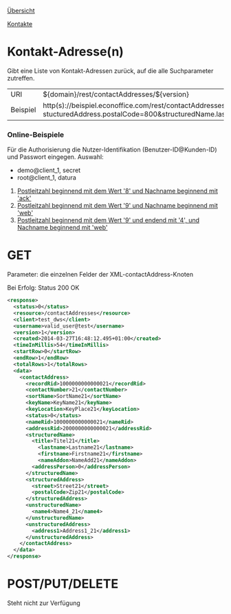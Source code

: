 [Übersicht](../..)

[Kontakte](../)

# Kontakt-Adresse(n)
Gibt eine Liste von Kontakt-Adressen zurück, auf die alle Suchparameter zutreffen.

<table>
<tr><td>URI</td><td>${domain}/rest/contactAddresses/${version}</td></tr>
<tr><td>Beispiel</td><td>http(s)://beispiel.econoffice.com/rest/contactAddresses/1?stucturedAddress.postalCode=800&structuredName.lastname=Me</td></tr>
</table>

### Online-Beispiele

Für die Authorisierung die Nutzer-Identifikation (Benutzer-ID@Kunden-ID) und Passwort eingegen. Auswahl:

- demo@client_1, secret
- root@client_1, datura

1. [Postleitzahl beginnend mit dem Wert '8' und Nachname beginnend mit 'ack'](http://dws.econoffice.ch/rest/contactAddresses/1?structuredAddress.postalCode=8&structuredName.lastname=Ack)
2. [Postleitzahl beginnend mit dem Wert '9' und Nachname beginnend mit 'web'](http://dws.econoffice.ch/rest/contactAddresses/1?structuredAddress.postalCode=9&structuredName.lastname=Web)
3. [Postleitzahl beginnend mit dem Wert '9' und endend mit '4', und Nachname beginnend mit 'web'](http://dws.econoffice.ch/rest/contactAddresses/1?structuredAddress.postalCode=9__4&structuredName.lastname=Web)



# GET
Parameter: die einzelnen Felder der XML-contactAddress-Knoten 

Bei Erfolg: Status 200 OK
```xml
<response>
  <status>0</status>
  <resource>/contactAddresses</resource>
  <client>test_dws</client>
  <username>valid_user@test</username>
  <version>1</version>
  <created>2014-03-27T16:48:12.495+01:00</created>
  <timeInMillis>54</timeInMillis>
  <startRow>0</startRow>
  <endRow>1</endRow>
  <totalRows>1</totalRows>
  <data>
    <contactAddress>
      <recordRid>1000000000000021</recordRid>
      <contactNumber>21</contactNumber>
      <sortName>SortName21</sortName>
      <keyName>KeyName21</keyName>
      <keyLocation>KeyPlace21</keyLocation>
      <status>0</status>
      <nameRid>1000000000000021</nameRid>
      <addressRid>2000000000000021</addressRid>
      <structuredName>
        <title>Titel21</title>
          <lastname>Lastname21</lastname>
          <firstname>Firstname21</firstname>
          <nameAddon>NameAdd21</nameAddon>
        <addressPerson>0</addressPerson>
      </structuredName>
      <structuredAddress>
        <street>Street21</street>
        <postalCode>Zip21</postalCode>
      </structuredAddress>
      <unstructuredName>
        <name4>Name4_21</name4>
      </unstructuredName>
      <unstructuredAddress>
        <address1>Address1_21</address1>
      </unstructuredAddress>
    </contactAddress>
  </data>
</response>
```

# POST/PUT/DELETE
Steht nicht zur Verfügung
